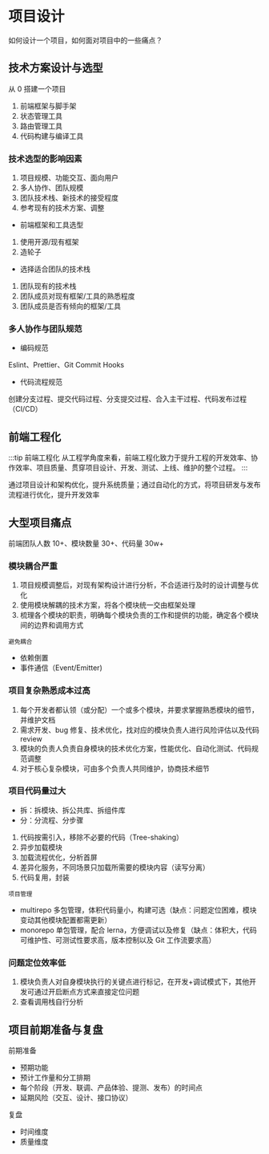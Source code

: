 # 项目设计

如何设计一个项目，如何面对项目中的一些痛点？

## 技术方案设计与选型

从 0 搭建一个项目

1. 前端框架与脚手架
2. 状态管理工具
3. 路由管理工具
4. 代码构建与编译工具

### 技术选型的影响因素

1. 项目规模、功能交互、面向用户
2. 多人协作、团队规模
3. 团队技术栈、新技术的接受程度
4. 参考现有的技术方案、调整

- 前端框架和工具选型

1. 使用开源/现有框架
2. 造轮子

- 选择适合团队的技术栈

1. 团队现有的技术栈
2. 团队成员对现有框架/工具的熟悉程度
3. 团队成员是否有倾向的框架/工具

### 多人协作与团队规范

- 编码规范

Eslint、Prettier、Git Commit Hooks

- 代码流程规范

创建分支过程、提交代码过程、分支提交过程、合入主干过程、代码发布过程（CI/CD）

## 前端工程化

:::tip 前端工程化
从工程学角度来看，前端工程化致力于提升工程的开发效率、协作效率、项目质量、贯穿项目设计、开发、测试、上线、维护的整个过程。
:::

通过项目设计和架构优化，提升系统质量；通过自动化的方式，将项目研发与发布流程进行优化，提升开发效率

## 大型项目痛点

前端团队人数 10+、模块数量 30+、代码量 30w+

### 模块耦合严重

1. 项目规模调整后，对现有架构设计进行分析，不合适进行及时的设计调整与优化
2. 使用模块解耦的技术方案，将各个模块统一交由框架处理
3. 梳理各个模块的职责，明确每个模块负责的工作和提供的功能，确定各个模块间的边界和调用方式

`避免耦合`

- 依赖倒置
- 事件通信（Event/Emitter)

### 项目复杂熟悉成本过高

1. 每个开发者都认领（或分配）一个或多个模块，并要求掌握熟悉模块的细节，并维护文档
2. 需求开发、bug 修复、技术优化，找对应的模块负责人进行风险评估以及代码 review
3. 模块的负责人负责自身模块的技术优化方案，性能优化、自动化测试、代码规范调整
4. 对于核心复杂模块，可由多个负责人共同维护，协商技术细节

### 项目代码量过大

- 拆：拆模块、拆公共库、拆组件库
- 分：分流程、分步骤

1. 代码按需引入，移除不必要的代码（Tree-shaking）
2. 异步加载模块
3. 加载流程优化，分析首屏
4. 差异化服务，不同场景只加载所需要的模块内容（读写分离）
5. 代码复用，封装

`项目管理`

- multirepo 多包管理，体积代码量小，构建可选（缺点：问题定位困难，模块变动其他模块配置都需更新）
- monorepo 单包管理，配合 lerna，方便调试以及修复（缺点：体积大，代码可维护性、可测试性要求高，版本控制以及 Git 工作流要求高）

### 问题定位效率低

1. 模块负责人对自身模块执行的关键点进行标记，在开发+调试模式下，其他开发可通过开启断点方式来直接定位问题
2. 查看调用栈自行分析

## 项目前期准备与复盘

前期准备

- 预期功能
- 预计工作量和分工排期
- 每个阶段（开发、联调、产品体验、提测、发布）的时间点
- 延期风险（交互、设计、接口协议）

复盘

- 时间维度
- 质量维度
